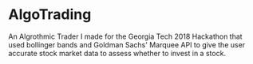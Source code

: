 # AlgoTrading
An Algrothmic Trader I made for the Georgia Tech 2018 Hackathon that used bollinger bands and Goldman Sachs' Marquee API to give the user accurate stock market data to assess whether to invest in a stock.
